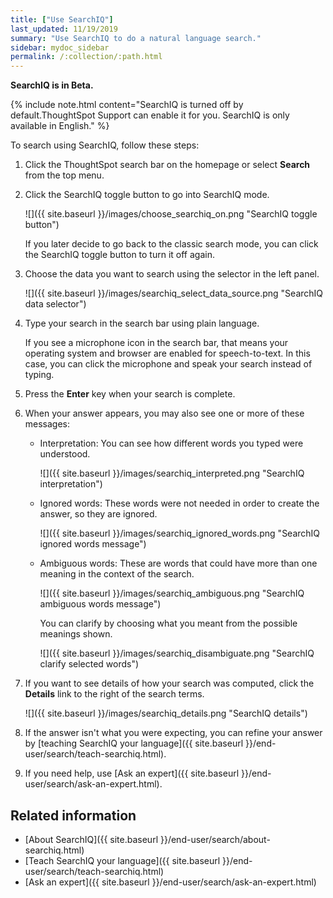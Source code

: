 ```yaml
---
title: ["Use SearchIQ"]
last_updated: 11/19/2019
summary: "Use SearchIQ to do a natural language search."
sidebar: mydoc_sidebar
permalink: /:collection/:path.html
---
```

**SearchIQ is in Beta.**

{% include note.html content="SearchIQ is turned off by default.ThoughtSpot Support can enable it for you. SearchIQ is only available in English." %}

To search using SearchIQ, follow these steps:

1. Click the ThoughtSpot search bar on the homepage or select **Search** from the top menu.

2. Click the SearchIQ toggle button to go into SearchIQ mode.

   ![]({{ site.baseurl }}/images/choose_searchiq_on.png "SearchIQ toggle button")

   If you later decide to go back to the classic search mode, you can click the SearchIQ toggle button to turn it off again.

3. Choose the data you want to search using the selector in the left panel.

   ![]({{ site.baseurl }}/images/searchiq_select_data_source.png "SearchIQ data selector")

4. Type your search in the search bar using plain language.

   If you see a microphone icon in the search bar, that means your operating system and browser are enabled for speech-to-text. In this case, you can click the microphone and speak your search instead of typing.

5. Press the **Enter** key when your search is complete.

6. When your answer appears, you may also see one or more of these messages:

   * Interpretation: You can see how different words you typed were understood.

     ![]({{ site.baseurl }}/images/searchiq_interpreted.png "SearchIQ interpretation")

   * Ignored words: These words were not needed in order to create the answer, so they are ignored.

     ![]({{ site.baseurl }}/images/searchiq_ignored_words.png "SearchIQ ignored words message")

   * Ambiguous words: These are words that could have more than one meaning in the context of the search.

     ![]({{ site.baseurl }}/images/searchiq_ambiguous.png "SearchIQ ambiguous words message")   

        You can clarify by choosing what you meant from the possible meanings shown.

        ![]({{ site.baseurl }}/images/searchiq_disambiguate.png "SearchIQ clarify selected words")   

7. If you want to see details of how your search was computed, click the **Details** link to the right of the search terms.

   ![]({{ site.baseurl }}/images/searchiq_details.png "SearchIQ details")   

8. If the answer isn't what you were expecting, you can refine your answer by [teaching SearchIQ your language]({{ site.baseurl }}/end-user/search/teach-searchiq.html).

9. If you need help, use [Ask an expert]({{ site.baseurl }}/end-user/search/ask-an-expert.html).

## Related information

-   [About SearchIQ]({{ site.baseurl }}/end-user/search/about-searchiq.html)
-   [Teach SearchIQ your language]({{ site.baseurl }}/end-user/search/teach-searchiq.html)
-   [Ask an expert]({{ site.baseurl }}/end-user/search/ask-an-expert.html)
